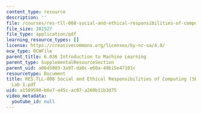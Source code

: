 ```yaml
---
content_type: resource
description: ''
file: /courses/res-tll-008-social-and-ethical-responsibilities-of-computing-serc/a1509590b6e7e45cac07a269b11b3d75_RES-TLL008F21-6036_lab1.pdf
file_size: 381527
file_type: application/pdf
learning_resource_types: []
license: https://creativecommons.org/licenses/by-nc-sa/4.0/
ocw_type: OCWFile
parent_title: 6.036 Introduction to Machine Learning
parent_type: SupplementalResourceSection
parent_uid: a0645803-3a97-da0c-e60a-49b15e47101c
resourcetype: Document
title: RES.TLL-008 Social and Ethical Responsibilities of Computing (SERC), 6.036
  Lab 1.pdf
uid: a1509590-b6e7-e45c-ac07-a269b11b3d75
video_metadata:
  youtube_id: null
---
```

